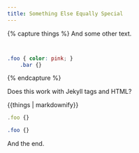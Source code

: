 ```yaml
---
title: Something Else Equally Special
---
```

{% capture things %}
And some other text.
```css


.foo { color: pink; }
    .bar {}

```
{% endcapture %}

Does this work with Jekyll tags and HTML?
<div>
  {{things | markdownify}}
</div>

```js
.foo {}
```

```css
.foo {}
```

And the end.

